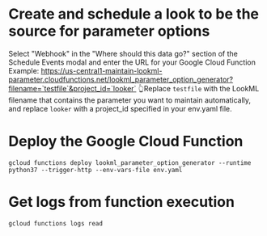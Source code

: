 # Create and schedule a look to be the source for parameter options
Select "Webhook" in the "Where should this data go?" section of the Schedule Events modal and enter the URL for your Google Cloud Function
Example: https://us-central1-maintain-lookml-parameter.cloudfunctions.net/lookml_parameter_option_generator?filename=`testfile`&project_id=`looker` 
👆Replace `testfile` with the LookML filename that contains the parameter you want to maintain automatically, and replace `looker` with a project_id specified in your env.yaml file.
 

# Deploy the Google Cloud Function
`gcloud functions deploy lookml_parameter_option_generator --runtime python37 --trigger-http --env-vars-file env.yaml`

# Get logs from function execution
`gcloud functions logs read`
